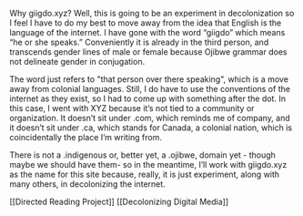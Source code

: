 Why giigdo.xyz? Well, this is going to be an experiment in decolonization so I feel I have to do my best to move away from the idea that English is the language of the internet. I have gone with the word “giigdo” which means “he or she speaks.” Conveniently it is already in the third person, and transcends gender lines of male or female because Ojibwe grammar does not delineate gender in conjugation. 

The word just refers to "that person over there speaking", which is a move away from colonial languages. Still, I do have to use the conventions of the internet as they exist, so I had to come up with something after the dot. In this case, I went with XYZ because it’s not tied to a community or organization. It doesn’t sit under .com, which reminds me of company, and it doesn’t sit under .ca, which stands for Canada, a colonial nation, which is coincidentally the place I’m writing from.

There is not a .indigenous or, better yet, a .ojibwe, domain yet - though maybe we should have them- so in the meantime, I’ll work with giigdo.xyz as the name for this site because, really, it is just experiment, along with many others, in decolonizing the internet.

[[Directed Reading Project]]
[[Decolonizing Digital Media]]
